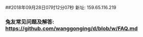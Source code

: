 ##2018年09月28日07时12分07秒 新址: 159.65.116.219
### 兔友常见问题及解答: https://github.com/wanggonging/d/blob/w/FAQ.md
